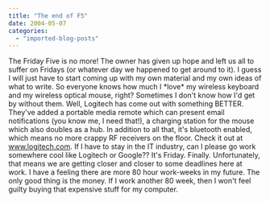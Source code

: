 ```yaml
---
title: "The end of F5"
date: 2004-05-07
categories: 
  - "imported-blog-posts"
---
```


The Friday Five is no more! The owner has given up hope and left us all to suffer on Fridays (or whatever day we happened to get around to it). I guess I will just have to start coming up with my own material and my own ideas of what to write. So everyone knows how much I \*love\* my wireless keyboard and my wireless optical mouse, right? Sometimes I don't know how I'd get by without them. Well, Logitech has come out with something BETTER. They've added a portable media remote which can present email notifications (you know me, I need that!), a charging station for the mouse which also doubles as a hub. In addition to all that, it's bluetooth enabled, which means no more crappy RF receivers on the floor. Check it out at www.logitech.com. If I have to stay in the IT industry, can I please go work somewhere cool like Logitech or Google?? It's Friday. Finally. Unfortunately, that means we are getting closer and closer to some deadlines here at work. I have a feeling there are more 80 hour work-weeks in my future. The only good thing is the money. If I work another 80 week, then I won't feel guilty buying that expensive stuff for my computer.
